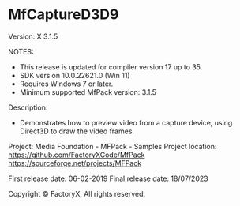# MfCaptureD3D9
Version: X 3.1.5

NOTES: 
 - This release is updated for compiler version 17 up to 35.
 - SDK version 10.0.22621.0 (Win 11)
 - Requires Windows 7 or later.
 - Minimum supported MfPack version: 3.1.5

Description:
 -  Demonstrates how to preview video from a capture device,
    using Direct3D to draw the video frames.

Project: Media Foundation - MFPack - Samples
Project location: https://github.com/FactoryXCode/MfPack
                  https://sourceforge.net/projects/MFPack

First release date: 06-02-2019
Final release date: 18/07/2023

Copyright © FactoryX. All rights reserved.
